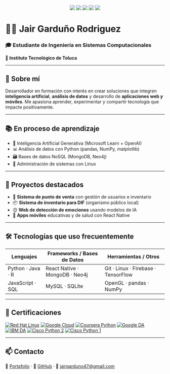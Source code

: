 <p align="center">
  <img src="https://img.shields.io/badge/-Python-3776AB?style=for-the-badge&logo=python&logoColor=white"/>
  <img src="https://img.shields.io/badge/-JavaScript-F7DF1E?style=for-the-badge&logo=javascript&logoColor=black"/>
  <img src="https://img.shields.io/badge/-React%20Native-61DAFB?style=for-the-badge&logo=react&logoColor=black"/>
  <img src="https://img.shields.io/badge/-MongoDB-47A248?style=for-the-badge&logo=mongodb&logoColor=white"/>
  <img src="https://img.shields.io/badge/-Linux-FCC624?style=for-the-badge&logo=linux&logoColor=black"/>
</p>

# 👨‍💻 Jair Garduño Rodriguez  
### 🎓 Estudiante de Ingeniería en Sistemas Computacionales  
**📍 Instituto Tecnológico de Toluca**

---

## 🧠 Sobre mí

Desarrollador en formación con interés en crear soluciones que integren **inteligencia artificial**, **análisis de datos** y desarrollo de **aplicaciones web y móviles**. Me apasiona aprender, experimentar y compartir tecnología que impacte positivamente.

---

## 📚 En proceso de aprendizaje

- 🤖 Inteligencia Artificial Generativa (Microsoft Learn + OpenAI)
- 📊 Análisis de datos con Python (pandas, NumPy, matplotlib)
- 🗃️ Bases de datos NoSQL (MongoDB, Neo4j)
- 🐧 Administración de sistemas con Linux

---

## 🚀 Proyectos destacados

- 🛒 **Sistema de punto de venta** con gestión de usuarios e inventario  
- 📦 **Sistema de inventario para DIF** (organismo público local)  
- 😊 **Web de detección de emociones** usando modelos de IA  
- 📱 **Apps móviles** educativas y de salud con React Native  

---

## 🛠️ Tecnologías que uso frecuentemente

| Lenguajes           | Frameworks / Bases de Datos     | Herramientas / Otros                 |
|---------------------|----------------------------------|--------------------------------------|
| Python · Java · R   | React Native · MongoDB · Neo4j   | Git · Linux · Firebase · TensorFlow  |
| JavaScript · SQL    | MySQL · SQLite                   | OpenGL · pandas · NumPy              |

---

## 🏅 Certificaciones

[![Red Hat Linux](https://img.shields.io/badge/RedHat-Linux%20Fundamentals-E60028?logo=redhat&logoColor=white&style=flat-square)](#)
[![Google Cloud](https://img.shields.io/badge/Google-Cloud%20Foundations-4285F4?logo=googlecloud&logoColor=white&style=flat-square)](#)
[![Coursera Python](https://img.shields.io/badge/Coursera-Análisis%20con%20Python-0056D2?logo=coursera&logoColor=white&style=flat-square)](#)
[![Google DA](https://img.shields.io/badge/Google-Data%20Analytics-34A853?logo=google&logoColor=white&style=flat-square)](#)
[![IBM DA](https://img.shields.io/badge/IBM-Data%20Analyst%20Professional-054ADA?logo=ibm&logoColor=white&style=flat-square)](#)
[![Cisco Python 2](https://img.shields.io/badge/Cisco-Python%20Essentials%202-1BA0D7?logo=cisco&logoColor=white&style=flat-square)](#)
[![Cisco Python 1](https://img.shields.io/badge/Cisco-Python%20Essentials%201-1BA0D7?logo=cisco&logoColor=white&style=flat-square)](#)

---

## 📫 Contacto

📂 [Portafolio](#) · 🐙 [GitHub](#) · 📧 jairgarduno47@gmail.com  
